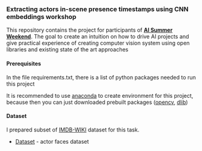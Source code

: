 ### Extracting actors in-scene presence timestamps using CNN embeddings workshop

This repository contains the project for participants of [**AI Summer Weekend**](https://www.facebook.com/events/1841279602835641/). 
The goal to create an intuition on how to drive AI projects and give practical experience of creating computer vision system using open libraries and existing state of the art approaches


#### Prerequisites

In the file requirements.txt, there is a list of python packages needed to run this project

It is recommended to use [anaconda](http://anaconda.org/) to create environment for this project, because then you can just downloaded prebuilt packages ([opencv](https://anaconda.org/conda-forge/opencv), [dlib](https://anaconda.org/menpo/dlib))
#### Dataset

I prepared subset of [IMDB-WIKI](https://data.vision.ee.ethz.ch/cvl/rrothe/imdb-wiki/) dataset for this task. 
* [Dataset](https://drive.google.com/file/d/1iyN4HAHe5GQ8GCwuvIV-WFOpoKE-2M8k/view?usp=sharing) - actor faces dataset



